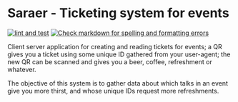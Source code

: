 # Saraer - Ticketing system for events

[![lint and
test](https://github.com/JJ/saraer/actions/workflows/deno.yml/badge.svg)](https://github.com/JJ/saraer/actions/workflows/deno.yml)
[![Check markdown for spelling and formatting errors](https://github.com/JJ/saraer/actions/workflows/mdcheck.yml/badge.svg)](https://github.com/JJ/saraer/actions/workflows/mdcheck.yml)

Client server application for creating and reading tickets for events; a QR
gives you a ticket using some unique ID gathered from your user-agent; the new
QR can be scanned and gives you a beer, coffee, refreshment or whatever.

The objective of this system is to gather data about which talks in an event
give you more thirst, and whose unique IDs request more refreshments.
